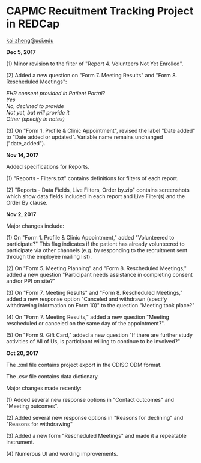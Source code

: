 # CAPMC Recuitment Tracking Project in REDCap

kai.zheng@uci.edu

<B>Dec 5, 2017</B>

(1) Minor revision to the filter of "Report 4. Volunteers Not Yet Enrolled".

(2) Added a new question on "Form 7. Meeting Results" and "Form 8. Rescheduled Meetings":

<I>EHR consent provided in Patient Portal?<BR>
Yes<BR>
No, declined to provide<BR>
Not yet, but will provide it<BR>
Other (specify in notes)</I>

(3) On "Form 1. Profile & Clinic Appointment", revised the label "Date added" to "Date added or updated". Variable name remains unchanged ("date_added").

<B>Nov 14, 2017</B>

Added specifications for Reports.

(1) "Reports - Filters.txt" contains definitions for filters of each report.

(2) "Reports - Data Fields, Live Filters, Order by.zip" contains screenshots which show data fields included in each report and Live Filter(s) and the Order By clause. 

<B>Nov 2, 2017</B>

Major changes include:

(1) On "Form 1. Profile & Clinic Appointment," added "Volunteered to participate?" This flag indicates if the patient has already volunteered to participate via other channels (e.g. by responding to the recruitment sent through the employee mailing list).

(2) On "Form 5. Meeting Planning" and "Form 8. Rescheduled Meetings," added a new question "Participant needs assistance in completing consent and/or PPI on site?"

(3) On "Form 7. Meeting Results" and "Form 8. Rescheduled Meetings," added a new response option "Canceled and withdrawn (specify withdrawing information on Form 10)" to the question "Meeting took place?"

(4) On "Form 7. Meeting Results," added a new question "Meeting rescheduled or canceled on the same day of the appointment?".

(5) On "Form 9. Gift Card," added a new question "If there are further study activities of All of Us, is participant willing to continue to be involved?"

<B>Oct 20, 2017</B>

The .xml file contains project export in the CDISC ODM format. 

The .csv file contains data dictionary.

Major changes made recently:

(1) Added several new response options in "Contact outcomes" and "Meeting outcomes".

(2) Added several new response options in "Reasons for declining" and "Reasons for withdrawing"

(3) Added a new form "Rescheduled Meetings" and made it a repeatable instrument.

(4) Numerous UI and wording improvements.
